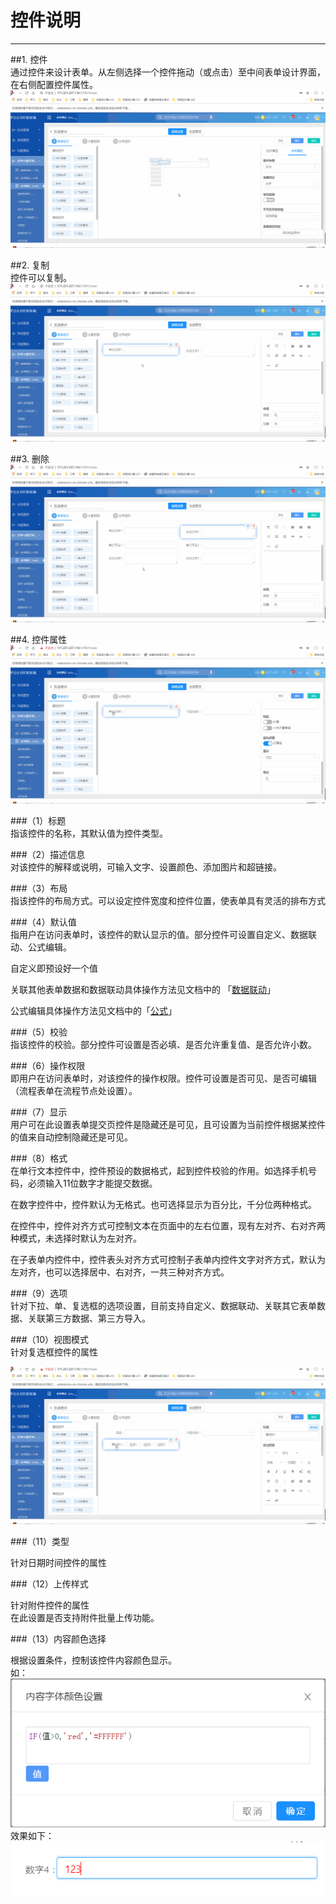 # 控件说明
***
##1. 控件     
通过控件来设计表单。从左侧选择一个控件拖动（或点击）至中间表单设计界面，在右侧配置控件属性。
![控件添加至表单][控件添加至表单]

##2. 复制     
控件可以复制。
![控件复制][控件复制]

##3. 删除     
![控件删除][控件删除]

##4. 控件属性     
![控件属性][控件属性]

###（1）标题   
指该控件的名称，其默认值为控件类型。

###（2）描述信息   
对该控件的解释或说明，可输入文字、设置颜色、添加图片和超链接。

###（3）布局   
指该控件的布局方式。可以设定控件宽度和控件位置，使表单具有灵活的排布方式

###（4）默认值   
指用户在访问表单时，该控件的默认显示的值。部分控件可设置自定义、数据联动、公式编辑。

自定义即预设好一个值

关联其他表单数据和数据联动具体操作方法见文档中的 「[数据联动][数据联动]」

公式编辑具体操作方法见文档中的「[公式][公式]」

###（5）校验   
指该控件的校验。部分控件可设置是否必填、是否允许重复值、是否允许小数。

###（6）操作权限   
即用户在访问表单时，对该控件的操作权限。控件可设置是否可见、是否可编辑（流程表单在流程节点处设置）。

###（7）显示   
用户可在此设置表单提交页控件是隐藏还是可见，且可设置为当前控件根据某控件的值来自动控制隐藏还是可见。

###（8）格式   
在单行文本控件中，控件预设的数据格式，起到控件校验的作用。如选择手机号码，必须输入11位数字才能提交数据。

在数字控件中，控件默认为无格式。也可选择显示为百分比，千分位两种格式。

在控件中，控件对齐方式可控制文本在页面中的左右位置，现有左对齐、右对齐两种模式，未选择时默认为左对齐。

在子表单内控件中，控件表头对齐方式可控制子表单内控件文字对齐方式，默认为左对齐，也可以选择居中、右对齐，一共三种对齐方式。

###（9）选项   
针对下拉、单、复选框的选项设置，目前支持自定义、数据联动、关联其它表单数据、关联第三方数据、第三方导入。

###（10）视图模式   
针对复选框控件的属性   

![切换模式][切换模式]   

###（11）类型   

针对日期时间控件的属性

###（12）上传样式   

针对附件控件的属性  
在此设置是否支持附件批量上传功能。

###（13）内容颜色选择  

根据设置条件，控制该控件内容颜色显示。  
如：  
![字体颜色设置][字体颜色设置]  
效果如下：  
![字体颜色设置结果][字体颜色设置结果]

[数据联动]:.\数据联动.html
[公式]:.\公式\公式.html

[控件添加至表单]:..\assets\设计页面\控件添加至表单.gif
[控件复制]:..\assets\设计页面\控件复制.gif
[控件删除]:..\assets\设计页面\控件删除.gif
[控件属性]:..\assets\设计页面\控件属性.gif
[切换模式]:..\assets\设计页面\切换模式.gif
[字体颜色设置]:..\assets\设计页面\字体颜色设置.png
[字体颜色设置结果]:..\assets\设计页面\字体颜色设置结果.png